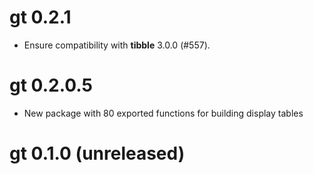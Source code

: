 # gt 0.2.1

* Ensure compatibility with **tibble** 3.0.0 (#557).

# gt 0.2.0.5

* New package with 80 exported functions for building display tables

# gt 0.1.0 (unreleased)
